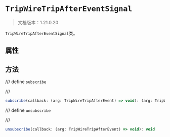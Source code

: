 # `TripWireTripAfterEventSignal`

> 文档版本：1.21.0.20

`TripWireTripAfterEventSignal`类。

## 属性

## 方法

/// define
`subscribe`


///

```js
subscribe(callback: (arg: TripWireTripAfterEvent) => void): (arg: TripWireTripAfterEvent) => void
```


/// define
`unsubscribe`


///

```js
unsubscribe(callback: (arg: TripWireTripAfterEvent) => void): void
```

